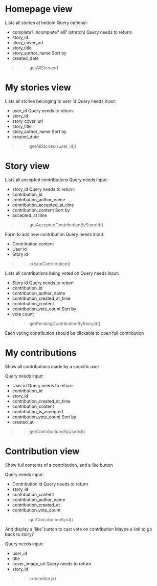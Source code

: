 # Homepage view

Lists all stories at bottom
Query optional:
 - complete? incomplete? all? (stretch)
Query needs to return:
 - story_id
 - story_cover_url
 - story_title
 - story_author_name
  Sort by
 - created_date
 >> getAllStories()

# My stories view

Lists all stories belonging to user id
Query needs input:
 - user_id
Query needs to return:
 - story_id
 - story_cover_url
 - story_title
 - story_author_name
  Sort by
 - created_date
 >> getAllStories({user_id})
 # Story view

 Lists all accepted contributions
 Query needs input:
 - story_id
 Query needs to return:
 - contribution_id
 - contribution_author_name
 - contribution_accepted_at_time
 - contribution_content
  Sort by
 - accepted_at time
 >> getAcceptedContributionByStoryId()

 Form to add new contribution
 Query needs input:
 - Contribution content
 - User id
 - Story id
>> createContribution()


 Lists all contributions being voted on
 Query needs input:
 - Story id
 Query needs to return
 - contribution_id
 - contribution_author_name
 - contribution_created_at_time
 - contribution_content
 - contribution_vote_count
  Sort by
 - vote count
>> getPendingContributionByStoryId()

 Each voting contribution should be clickable to open full contribution

 # My contributions

 Show all contributions made by a specific user

 Query needs input:
 - User id
 Query needs to return:
 - contribution_id
 - story_id
 - contribution_created_at_time
 - contribution_content
 - contribution_is_accepted
 - contribution_vote_count
  Sort by
 - created_at
>> getContributionsByUserId()


 # Contribution view

 Show full contents of a contribution, and a like button

 Query needs input:
 - Contribution id
 Query needs to return
 - story_id
 - contribution_content
 - contribution_author_name
 - contribution_created_at
 - contribution_vote_count
 >> getContributionById()

 And display a 'like' button to cast vote on contribution
 Maybe a link to go back to story?

Query needs input:
- user_id
- title
- cover_image_url
Query needs to return
- story_id
>> createStory()